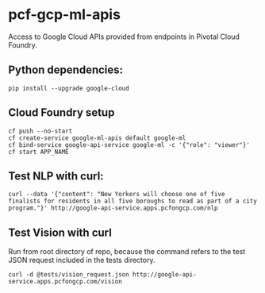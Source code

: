 # pcf-gcp-ml-apis
Access to Google Cloud APIs provided from endpoints in Pivotal Cloud Foundry.

## Python dependencies:

`pip install --upgrade google-cloud`

## Cloud Foundry setup

    cf push --no-start
    cf create-service google-ml-apis default google-ml
    cf bind-service google-api-service google-ml -c '{"role": "viewer"}'
    cf start APP_NAME


## Test NLP with curl:

`curl --data '{"content": "New Yorkers will choose one of five finalists for residents in all five boroughs to read as part of a city program."}' http://google-api-service.apps.pcfongcp.com/nlp`

## Test Vision with curl

Run from root directory of repo, because the command refers to the test JSON 
request included in the tests directory.

`curl -d @tests/vision_request.json http://google-api-service.apps.pcfongcp.com/vision`